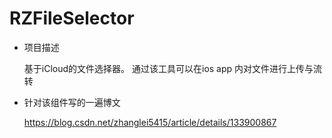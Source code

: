 # RZFileSelector

- 项目描述
  
  基于iCloud的文件选择器。 通过该工具可以在ios app 内对文件进行上传与流转

- 针对该组件写的一遍博文

  https://blog.csdn.net/zhanglei5415/article/details/133900867
